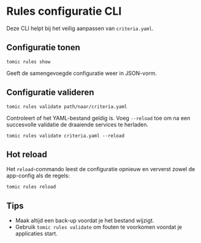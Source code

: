 # Rules configuratie CLI

Deze CLI helpt bij het veilig aanpassen van `criteria.yaml`.

## Configuratie tonen

```
tomic rules show
```

Geeft de samengevoegde configuratie weer in JSON-vorm.

## Configuratie valideren

```
tomic rules validate path/naar/criteria.yaml
```

Controleert of het YAML-bestand geldig is. Voeg `--reload` toe om na een
succesvolle validatie de draaiende services te herladen.

```
tomic rules validate criteria.yaml --reload
```

## Hot reload

Het `reload`-commando leest de configuratie opnieuw en ververst zowel de
app-config als de regels:

```
tomic rules reload
```

## Tips

- Maak altijd een back-up voordat je het bestand wijzigt.
- Gebruik `tomic rules validate` om fouten te voorkomen voordat je
  applicaties start.
